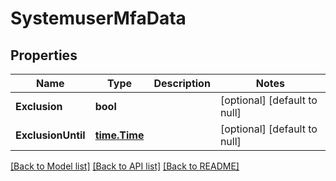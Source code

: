 # SystemuserMfaData

## Properties
Name | Type | Description | Notes
------------ | ------------- | ------------- | -------------
**Exclusion** | **bool** |  | [optional] [default to null]
**ExclusionUntil** | [**time.Time**](time.Time.md) |  | [optional] [default to null]

[[Back to Model list]](../README.md#documentation-for-models) [[Back to API list]](../README.md#documentation-for-api-endpoints) [[Back to README]](../README.md)


